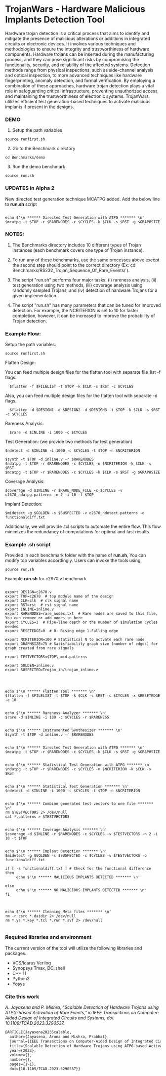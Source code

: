 # TrojanWars - Hardware Malicious Implants Detection Tool

Hardware trojan detection is a critical process that aims to identify and mitigate the presence of malicious alterations or additions in integrated circuits or electronic devices. It involves various techniques and methodologies to ensure the integrity and trustworthiness of hardware components. Hardware trojans can be inserted during the manufacturing process, and they can pose significant risks by compromising the functionality, security, and reliability of the affected systems. Detection methods range from physical inspections, such as side-channel analysis and optical inspection, to more advanced techniques like hardware fingerprinting, anomaly detection, and formal verification. By employing a combination of these approaches, hardware trojan detection plays a vital role in safeguarding critical infrastructure, preventing unauthorized access, and maintaining the trustworthiness of electronic systems. TrojanWars utilizes efficient test generation-based techniques to activate malicious implants if present in the designs.

### DEMO

1. Setup the path variables

```shell
source runfirst.sh
```

2. Go to the Benchmark directory

```shell
cd Benchmarks/demo
```

3. Run the demo benchmark

```shell
source run.sh
```

### UPDATES in Alpha 2

New directed test generation technique MCATPG added. Add the below line to **run.sh** script

```shell

echo $'\n ****** Directed Test Generation with ATPG ******* \n'
$mcatpg -t $TOP -r $RARENODES -c $CYCLES -k $CLK -s $RST -g $GRAPHSIZE

```



### NOTES:

1. The Benchmarks directory includes 10 different types of Trojan instances (each benchmark covers one type of Trojan instance).  

2. To run any of these benchmarks, use the same processes above except the second step should point to the correct directory (Ex: cd Benchmarks/RS232_Trojan_Sequence_Of_Rare_Events/ ).

3. The script "run.sh" performs four major tasks: (i) rareness analysis, (ii) test generation using two methods, (iii) coverage analysis using randomly sampled Trojans, and (iv) detection of hardware Trojans for a given implementation.

4. The script "run.sh" has many parameters that can be tuned for improved detection. For example, the NCRITERION is set to 10 for faster completion, however, it can be increased to improve the probability of Trojan detection.  


### Example Flow:

Setup the path variables:

```shell
source runfirst.sh
```

Flatten Design: 

You can feed multiple design files for the flatten tool with separate file_list -f flags.
```shell
  $flatten -f $FILELIST -t $TOP -k $CLK -s $RST -c $CYCLES
```
Also, you can feed multiple design files for the flatten tool with separate -d flags.
```shell
  $flatten -d $DESIGN1 -d $DESIGN2 -d $DESIGN3 -t $TOP -k $CLK -s $RST -c $CYCLES
```

Rareness Analysis: 
```shell
  $rare -d $INLINE -i 1000 -c $CYCLES
```

Test Generation: (we provide two methods for test generation)
```shell
$ndetect -d $INLINE -i 1000 -c $CYCLES -t $TOP -n $NCRITERION

$synth -t $TOP -d inline.v -r $RARENODES
$ndatpg -t $TOP -r $RARENODES -c $CYCLES -n $NCRITERION -k $CLK -s $RST
$mcatpg -t $TOP -r $RARENODES -c $CYCLES -k $CLK -s $RST -g $GRAPHSIZE
```

Coverage Analysis: 
```shell
$coverage -d $INLINE -r $RARE_NODE_FILE -c $CYCLES -v c2670_ndatpg.patterns -n 2 -i 10 -t $TOP
```

Implant Detection: 
```shell
$midetect -g $GOLDEN -s $SUSPECTED -v c2670_ndetect.patterns -o functionaldiff.txt
```

Additionally, we will provide .tcl scripts to automate the entire flow. This flow minimizes the redundancy of computations for optimal and fast results.

### Example .sh script 

Provided in each benchmark folder with the name of **run.sh**, You can modify top variables accordingly. Users can invoke the tools using,
```shell
source run.sh

```

Example **run.sh** for c2670.v benchmark
```shell

export DESIGN=c2670.v
export TOP=c2670  # top module name of the design
export CLK=clk  # clk signal name
export RST=rst  # rst signal name
export INLINE=inline.v
export RARENODES=rare_nodes.txt  # Rare nodes are saved to this file, You can remove or add nodes to here
export CYCLES=3  # Pipe-line depth or the number of simulation cycles needed
export RESETEDGE=0  # 0- Rising edge 1-Falling edge

export NCRITERION=100 # Statistical N to actvate each rare node
export GRAPHSIZE=75 # Satisfiability graph size (number of edges) for graph created from rare signals

export TESTVECTORS=$TOP\_mid.patterns

export GOLDEN=inline.v
export SUSPECTED=Trojan_in/trojan_inline.v




echo $'\n ****** Flatten Tool ******* \n'
$flatten -f $FILELIST -t $TOP -k $CLK -s $RST -c $CYCLES -x $RESETEDGE -e 10


echo $'\n ****** Rareness Analyzer ******* \n'
$rare -d $INLINE -i 100 -c $CYCLES -r $RARENESS


echo $'\n ****** Instrumented Synthesizer ******* \n'
$synth -t $TOP -d inline.v -r $RARENODES


echo $'\n ****** Directed Test Generation with ATPG ******* \n'
$mcatpg -t $TOP -r $RARENODES -c $CYCLES -k $CLK -s $RST -g $GRAPHSIZE


echo $'\n ****** Statistical Test Generation with ATPG ******* \n'
$ndatpg -t $TOP -r $RARENODES -c $CYCLES -n $NCRITERION -k $CLK -s $RST


echo $'\n ****** Statistical Test Generation ******* \n'
$ndetect -d $INLINE -i 1000 -c $CYCLES -t $TOP -n $NCRITERION


echo $'\n ****** Combine generated test vectors to one file ******* \n'
rm $TESTVECTORS 2> /dev/null
cat *.patterns > $TESTVECTORS


echo $'\n ****** Coverage Analysis ******* \n'
$coverage -d $INLINE -r $RARENODES -c $CYCLES -v $TESTVECTORS -n 2 -i 10 -t $TOP


echo $'\n ****** Implant Detection ******* \n'
$midetect -g $GOLDEN -s $SUSPECTED -c $CYCLES -v $TESTVECTORS -o functionaldiff.txt

if [ -s functionaldiff.txt ] # Check for the functional difference
then
	 echo $'\n ****** MALICIOUS IMPLANTS DETECTED ******* \n'

else
	 echo $'\n ****** NO MALICIOUS IMPLANTS DETECTED ******* \n'
fi



echo $'\n ****** Cleaning Meta files ******* \n'
rm -r csrc *.daidir 2> /dev/null
rm *.ys *.key *.tcl *.run *.svf 2> /dev/null


```

### Required libraries and environment

The current version of the tool will utilize the following libraries and packages.
<ul>
<li>VCS/Icarus Verilog</li>
<li>Synopsys Tmax, DC_shell</li>
<li>C++ 11</li>
<li>Python3</li>
<li>Yosys</li>
</ul>

### Cite this work

*A. Jayasena and P. Mishra, "Scalable Detection of Hardware Trojans using ATPG-based Activation of Rare Events," in IEEE Transactions on Computer-Aided Design of Integrated Circuits and Systems, doi: 10.1109/TCAD.2023.3290537.*

```latex
@ARTICLE{Jayasena2023Scalable,
  author={Jayasena, Aruna and Mishra, Prabhat},
  journal={IEEE Transactions on Computer-Aided Design of Integrated Circuits and Systems}, 
  title={Scalable Detection of Hardware Trojans using ATPG-based Activation of Rare Events}, 
  year={2023},
  volume={},
  number={},
  pages={1-1},
  doi={10.1109/TCAD.2023.3290537}}
```
